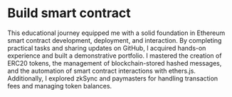 # Build smart contract

This educational journey equipped me with a solid foundation in Ethereum smart contract development, deployment, and interaction. By completing practical tasks and sharing updates on GitHub, I acquired hands-on experience and built a demonstrative portfolio. I mastered the creation of ERC20 tokens, the management of blockchain-stored hashed messages, and the automation of smart contract interactions with ethers.js. Additionally, I explored zkSync and paymasters for handling transaction fees and managing token balances.
